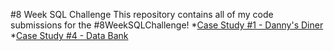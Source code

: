 #8 Week SQL Challenge
This repository contains all of my code submissions for the #8WeekSQLChallenge!
*[Case Study #1 - Danny's Diner](https://github.com/tony1523/SQL/tree/main/8_Week%20_SQL_Challenge/Case%20Study%20%231%20-%20Danny's%20Diner)
*[Case Study #4 - Data Bank](https://github.com/tony1523/SQL/tree/main/8_Week%20_SQL_Challenge/Case%20Study%20%234%20-%20Data%20Bank)




